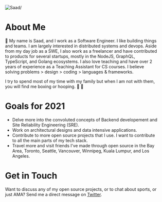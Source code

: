 <p><img src=https://komarev.com/ghpvc/?username=saadbenn alt=Saad/></p>

# About Me
👋 My name is Saad, and I work as a Software Engineer. I like building things and teams. I am largely interested in distributed systems and devops. Aside from my day job as a SWE, I also work as a freelancer and have contributed to products for several startups, mostly in the NodeJS, GraphQL, TypeScript, and Golang ecosystems. I also love teaching and have over 2 years of experience as a Teaching Assistant for CS courses. I believe solving problems > design > coding > languages & frameworks.

I try to spend most of my time with my family but when I am not with them, you will find me boxing or hooping.  🥊 🏀  

# Goals for 2021
+ Delve more into the convoluted concepts of Backend developement and Site Reliability Engineering (SRE). 
+ Work on architectural designs and data intensive applications. 
+ Contribute to more open source projects that I use. I want to contribute to all the main parts of my tech stack.
+ Travel more and visit friends I've made through open source in the Bay Area, Toronto, Seattle, Vancouver, Winnipeg, Kuala Lumpur, and Los Angeles. 

# Get in Touch
Want to discuss any of my open source projects, or to chat about sports, or just AMA? Send me a direct message on [Twitter](https://twitter.com/mooesaad).  










